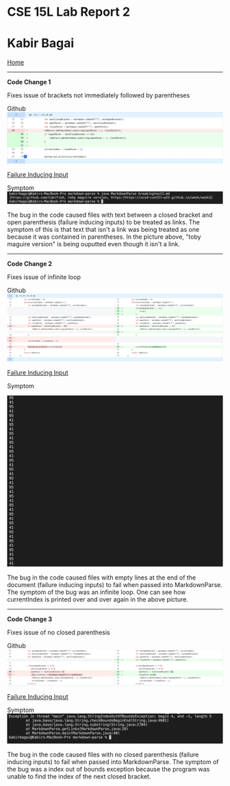 # CSE 15L Lab Report 2 #
# Kabir Bagai #

[Home](index.html)

***

**Code Change 1**

Fixes issue of brackets not immediately followed by parentheses

Github
![Image](codechange1git.png)



[Failure Inducing Input](https://github.com/kabirbagai21/markdown-parse/blob/main/breaking_test.md)

Symptom
![Image](breakingtest1symptom.png)


The bug in the code caused files with text between a closed bracket and open parenthesis (failure inducing inputs) to be treated as links. The symptom of this is that text that isn't a link was being treated as one because it was contained in parentheses. In the picture above, "toby maguire version" is being ouputted even though it isn't a link. 

***

**Code Change 2**

Fixes issue of infinite loop 

Github
![Image](codechange2git.png)

[Failure Inducing Input](https://github.com/kabirbagai21/markdown-parse/blob/main/breakingtest1.md?plain=1)

Symptom

![Image](breakingtest2symptom.png)

The bug in the code caused files with empty lines at the end of the document (failure inducing inputs) to fail when passed into MarkdownParse. The symptom of the bug was an infinite loop. One can see how currentIndex is printed over and over again in the above picture.  

***

**Code Change 3**

Fixes issue of no closed parenthesis

Github
![Image](codechange3git.png)

[Failure Inducing Input](https://github.com/kabirbagai21/markdown-parse/blob/main/breaking_test_3.md)

Symptom
![Image](breakingtest3symptom.png)


The bug in the code caused files with no closed parenthesis (failure inducing inputs) to fail when passed into MarkdownParse. The symptom of the bug was a index out of bounds exception because the program was unable to find the index of the next closed bracket.  